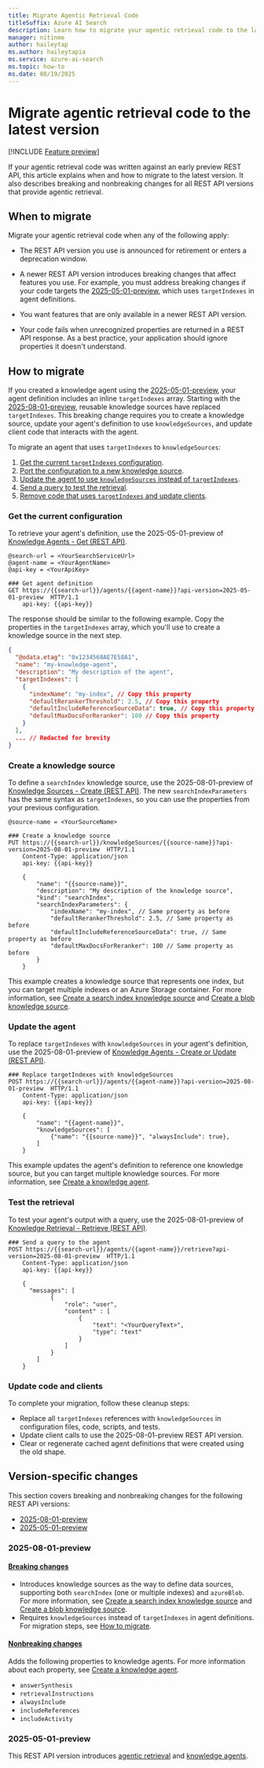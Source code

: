 ```yaml
---
title: Migrate Agentic Retrieval Code
titleSuffix: Azure AI Search
description: Learn how to migrate your agentic retrieval code to the latest REST API version. Starting with the 2025-08-01-preview, you must update knowledge agents to use knowledgeSources instead of targetIndexes due to breaking changes.
manager: nitinme
author: haileytap
ms.author: haileytapia
ms.service: azure-ai-search
ms.topic: how-to
ms.date: 08/19/2025
---
```


# Migrate agentic retrieval code to the latest version

[!INCLUDE [Feature preview](./includes/previews/preview-generic.md)]

If your agentic retrieval code was written against an early preview REST API, this article explains when and how to migrate to the latest version. It also describes breaking and nonbreaking changes for all REST API versions that provide agentic retrieval.

## When to migrate

Migrate your agentic retrieval code when any of the following apply:

+ The REST API version you use is announced for retirement or enters a deprecation window.

+ A newer REST API version introduces breaking changes that affect features you use. For example, you must address breaking changes if your code targets the [2025-05-01-preview](#2025-05-01-preview), which uses `targetIndexes` in agent definitions.

+ You want features that are only available in a newer REST API version.

+ Your code fails when unrecognized properties are returned in a REST API response. As a best practice, your application should ignore properties it doesn't understand.

## How to migrate

If you created a knowledge agent using the [2025-05-01-preview](#2025-05-01-preview), your agent definition includes an inline `targetIndexes` array. Starting with the [2025-08-01-preview](#2025-08-01-preview), reusable knowledge sources have replaced `targetIndexes`. This breaking change requires you to create a knowledge source, update your agent's definition to use `knowledgeSources`, and update client code that interacts with the agent.

To migrate an agent that uses `targetIndexes` to `knowledgeSources`:

1. [Get the current `targetIndexes` configuration](#capture-the-current-targetindexes).
2. [Port the configuration to a new knowledge source](#create-a-knowledge-source).
3. [Update the agent to use `knowledgeSources` instead of `targetIndexes`](#update-the-agent).
4. [Send a query to test the retrieval](#test-the-retrieval).
5. [Remove code that uses `targetIndexes` and update clients](#update-code-and-clients).

### Get the current configuration

To retrieve your agent's definition, use the 2025-05-01-preview of [Knowledge Agents - Get (REST API)](/rest/api/searchservice/knowledge-agents/get?view=rest-searchservice-2025-05-01-preview&preserve-view=true).

```http
@search-url = <YourSearchServiceUrl>
@agent-name = <YourAgentName>
@api-key = <YourApiKey>

### Get agent definition
GET https://{{search-url}}/agents/{{agent-name}}?api-version=2025-05-01-preview  HTTP/1.1
    api-key: {{api-key}}
```

The response should be similar to the following example. Copy the properties in the `targetIndexes` array, which you'll use to create a knowledge source in the next step.

```json
{
  "@odata.etag": "0x1234568AE7E58A1",
  "name": "my-knowledge-agent",
  "description": "My description of the agent",
  "targetIndexes": [
    {
      "indexName": "my-index", // Copy this property
      "defaultRerankerThreshold": 2.5, // Copy this property
      "defaultIncludeReferenceSourceData": true, // Copy this property
      "defaultMaxDocsForReranker": 100 // Copy this property
    }
  ],
  ... // Redacted for brevity
}
```

### Create a knowledge source

To define a `searchIndex` knowledge source, use the 2025-08-01-preview of [Knowledge Sources - Create (REST API)](/rest/api/searchservice/knowledge-sources/create?view=rest-searchservice-2025-08-01-preview&preserve-view=true). The new `searchIndexParameters` has the same syntax as `targetIndexes`, so you can use the properties from your previous configuration.

```http
@source-name = <YourSourceName>

### Create a knowledge source
PUT https://{{search-url}}/knowledgeSources/{{source-name}}?api-version=2025-08-01-preview  HTTP/1.1
    Content-Type: application/json
    api-key: {{api-key}}
    
    {
        "name": "{{source-name}}",
        "description": "My description of the knowledge source",
        "kind": "searchIndex",
        "searchIndexParameters": {
            "indexName": "my-index", // Same property as before
            "defaultRerankerThreshold": 2.5, // Same property as before
            "defaultIncludeReferenceSourceData": true, // Same property as before
            "defaultMaxDocsForReranker": 100 // Same property as before
        }
    }
```

This example creates a knowledge source that represents one index, but you can target multiple indexes or an Azure Storage container. For more information, see [Create a search index knowledge source](search-knowledge-source-how-to-index.md) and [Create a blob knowledge source](search-knowledge-source-how-to-blob.md).

### Update the agent

To replace `targetIndexes` with `knowledgeSources` in your agent's definition, use the 2025-08-01-preview of [Knowledge Agents - Create or Update (REST API)](/rest/api/searchservice/knowledge-agents/create-or-update?view=rest-searchservice-2025-08-01-preview&preserve-view=true).

```http
### Replace targetIndexes with knowledgeSources
POST https://{{search-url}}/agents/{{agent-name}}?api-version=2025-08-01-preview  HTTP/1.1
    Content-Type: application/json
    api-key: {{api-key}}

    { 
        "name": "{{agent-name}}", 
        "knowledgeSources": [  
            {"name": "{{source-name}}", "alwaysInclude": true},  
        ]
    } 
```

This example updates the agent's definition to reference one knowledge source, but you can target multiple knowledge sources. For more information, see [Create a knowledge agent](search-agentic-retrieval-how-to-create.md).

### Test the retrieval

To test your agent's output with a query, use the 2025-08-01-preview of [Knowledge Retrieval - Retrieve (REST API)](/rest/api/searchservice/knowledge-retrieval/retrieve?view=rest-searchservice-2025-08-01-preview&preserve-view=true).

```http
### Send a query to the agent
POST https://{{search-url}}/agents/{{agent-name}}/retrieve?api-version=2025-08-01-preview  HTTP/1.1
    Content-Type: application/json
    api-key: {{api-key}}
        
    {
      "messages": [
            {
                "role": "user",
                "content" : [
                    {
                        "text": "<YourQueryText>",
                        "type": "text"
                    }
                ]
            }
        ]
    }
```

<!--
The response should be similar to the following example, which includes...

```json

```
-->

### Update code and clients

To complete your migration, follow these cleanup steps:

+ Replace all `targetIndexes` references with `knowledgeSources` in configuration files, code, scripts, and tests.
+ Update client calls to use the 2025-08-01-preview REST API version.
+ Clear or regenerate cached agent definitions that were created using the old shape.

## Version-specific changes

This section covers breaking and nonbreaking changes for the following REST API versions:

+ [2025-08-01-preview](#2025-08-01-preview)
+ [2025-05-01-preview](#2025-05-01-preview)

### 2025-08-01-preview

#### [Breaking changes](#tab/breaking)

+ Introduces knowledge sources as the way to define data sources, supporting both `searchIndex` (one or multiple indexes) and `azureBlob`. For more information, see [Create a search index knowledge source](search-knowledge-source-how-to-index.md) and [Create a blob knowledge source](search-knowledge-source-how-to-blob.md).
+ Requires `knowledgeSources` instead of `targetIndexes` in agent definitions. For migration steps, see [How to migrate](#how-to-migrate).

#### [Nonbreaking changes](#tab/nonbreaking)

Adds the following properties to knowledge agents. For more information about each property, see [Create a knowledge agent](search-agentic-retrieval-how-to-create.md).

+ `answerSynthesis`
+ `retrievalInstructions`
+ `alwaysInclude`
+ `includeReferences`
+ `includeActivity`

### 2025-05-01-preview

This REST API version introduces [agentic retrieval](search-agentic-retrieval-concept.md) and [knowledge agents](search-agentic-retrieval-how-to-create.md).
